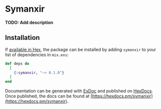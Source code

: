 # Symanxir

**TODO: Add description**

## Installation

If [available in Hex](https://hex.pm/docs/publish), the package can be installed
by adding `symanxir` to your list of dependencies in `mix.exs`:

```elixir
def deps do
  [
    {:symanxir, "~> 0.1.0"}
  ]
end
```

Documentation can be generated with [ExDoc](https://github.com/elixir-lang/ex_doc)
and published on [HexDocs](https://hexdocs.pm). Once published, the docs can
be found at [https://hexdocs.pm/symanxir](https://hexdocs.pm/symanxir).


